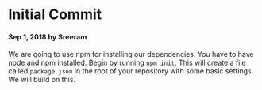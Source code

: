 # Initial Commit

#### Sep 1, 2018 by Sreeram

We are going to use npm for installing our dependencies. You have to have node and npm installed. Begin by running `npm init`. This will create a file called `package.json` in the root of your repository with some basic settings. We will build on this.

